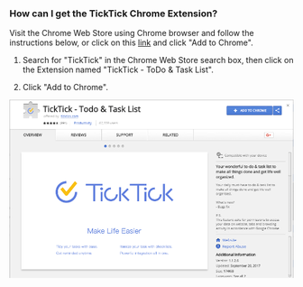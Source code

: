 ### How can I get the TickTick Chrome Extension?

Visit the Chrome Web Store using Chrome browser and follow the instructions below, or click on this [link](#) and click "Add to Chrome".

1. Search for "TickTick" in the Chrome Web Store search box, then click on the Extension named "TickTick - ToDo & Task List".

2. Click "Add to Chrome".

![](../../images/chrome-extension/installation--account/5.1.1.png)

